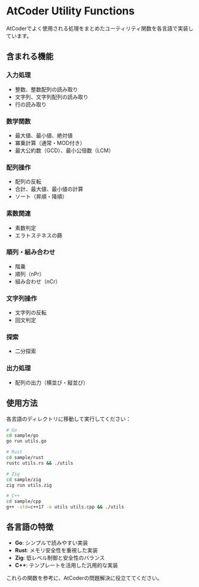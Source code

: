 # AtCoder Utility Functions

AtCoderでよく使用される処理をまとめたユーティリティ関数を各言語で実装しています。

## 含まれる機能

### 入力処理
- 整数、整数配列の読み取り
- 文字列、文字列配列の読み取り
- 行の読み取り

### 数学関数
- 最大値、最小値、絶対値
- 冪乗計算（通常・MOD付き）
- 最大公約数（GCD）、最小公倍数（LCM）

### 配列操作
- 配列の反転
- 合計、最大値、最小値の計算
- ソート（昇順・降順）

### 素数関連
- 素数判定
- エラトステネスの篩

### 順列・組み合わせ
- 階乗
- 順列（nPr）
- 組み合わせ（nCr）

### 文字列操作
- 文字列の反転
- 回文判定

### 探索
- 二分探索

### 出力処理
- 配列の出力（横並び・縦並び）

## 使用方法

各言語のディレクトリに移動して実行してください：

```bash
# Go
cd sample/go
go run utils.go

# Rust
cd sample/rust
rustc utils.rs && ./utils

# Zig
cd sample/zig
zig run utils.zig

# C++
cd sample/cpp
g++ -std=c++17 -o utils utils.cpp && ./utils
```

## 各言語の特徴

- **Go**: シンプルで読みやすい実装
- **Rust**: メモリ安全性を重視した実装
- **Zig**: 低レベル制御と安全性のバランス
- **C++**: テンプレートを活用した汎用的な実装

これらの関数を参考に、AtCoderの問題解決に役立ててください。